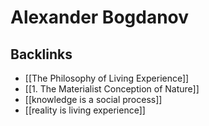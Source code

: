 # Alexander Bogdanov



<a id="org97ef029"></a>

## Backlinks

-   [[The Philosophy of Living Experience]]
-   [[1. The Materialist Conception of Nature]]
-   [[knowledge is a social process]]
-   [[reality is living experience]]
